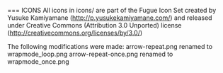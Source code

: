 === ICONS
All icons in icons/ are part of the Fugue Icon Set created by  Yusuke Kamiyamane (http://p.yusukekamiyamane.com/) and released under Creative Commons (Attribution 3.0 Unported) license (http://creativecommons.org/licenses/by/3.0/)

The following modifications were made:
	arrow-repeat.png renamed to wrapmode_loop.png
	arrow-repeat-once.png renamed to wrapmode_once.png
